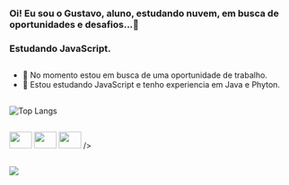 ### Oi! Eu sou o Gustavo, aluno, estudando nuvem, em busca de oportunidades e desafios...👋
### Estudando JavaScript.

##

<!--
**Edilsonfsp/Edilsonfsp** is a ✨ _special_ ✨ repository because its `README.md` (this file) appears on your GitHub profile.

Here are some ideas to get you started:
![Anurag's GitHub stats](https://github-readme-stats.vercel.app/api?username=edilsonfsp&show_icons=true&bg_color=00000000)
[![Top Langs](https://github-readme-stats.vercel.app/api/top-langs/?username=edilsonfsp)](https://github.com/edilsonfsp/github-readme-stats)
![Top Langs](https://github-readme-stats.vercel.app/api/top-langs/?username=edilsonfsp&layout=compact)


-->
- 🔭 No momento estou em busca de uma oportunidade de trabalho.
- 🌱 Estou estudando JavaScript e tenho experiencia em Java e Phyton.


##

![Top Langs](https://github-readme-stats.vercel.app/api/top-langs/?username=edilsonfsp&hide_progress=true)

##

<div style="display": inline_block">
  

 <img height="30" width="40" src="https://cdn.jsdelivr.net/gh/devicons/devicon/icons/python/python-original-wordmark.svg" />          
 <img height="30" width="40" src="https://cdn.jsdelivr.net/gh/devicons/devicon/icons/java/java-original.svg" />
 <img height="30" width="40" src="https://cdn.jsdelivr.net/gh/devicons/devicon/icons/javascript/javascript-original.svg" /> />
 </div>
 
##

<a href="https://www.linkedin.com/in/edilsonfsp-cloud/" target="_blank"><img src="https://img.shields.io/badge/LinkedIn-0077B5?style=for-the-badge&logo=linkedin&logoColor=white"/></a>




